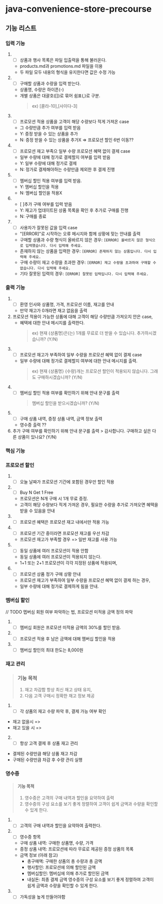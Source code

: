 # java-convenience-store-precourse


## 기능 리스트

### 입력 기능
1. - [ ] 상품과 행사 목록은 파일 입출력을 통해 불러온다.
   - products.md과 promotions.md 파일을 이용
   - 두 파일 모두 내용의 형식을 유지한다면 값은 수정 가능
2. - [ ] 구매할 상품과 수량을 입력 받는다. 
   - 상품명, 수량은 하이픈(-)
   - 개별 상품은 대괄호([])로 묶어 쉼표(,)로 구분.
     >ex) [콜라-10],[사이다-3]
3. - [ ] 프로모션 적용 상품을 고객이 해당 수량보다 적게 가져온 case
   - 그 수량만큼 추가 여부를 입력 받음
   - Y: 증정 받을 수 있는 상품을 추가
   - N: 증정 받을 수 있는 상품을 추가X => 프로모션 할인 6번 이동??
4. - [ ] 프로모션 재고 부족으 일부 수량 프로모션 혜택 없이 결제 case
   - 일부 수량에 대해 정가로 결제할지 여부를 입력 받음
   - Y: 일부 수량에 대해 정가로 결제
   - N: 정가로 결제해야하는 수량만큼 제외한 후 결제 진행
5. - [ ] 멤버십 할인 적용 여부를 입력 받음.
   - Y: 멤버십 할인을 적용
   - N: 멤버십 할인을 적용X
6. - [ ]추가 구매 여부를 입력 받음
   - Y: 재고가 업데이트된 상품 목록을 확인 후 추가로 구매를 진행
   - N: 구매를 종료
7. - [ ] 사용자가 잘못된 값을 입력 case
   - "[ERROR]"로 시작하는 오류 메시지와 함께 상황에 맞는 안내를 출력
   - 구매할 상품과 수량 형식이 올바르지 않은 경우: `[ERROR] 올바르지 않은 형식으로 입력했습니다. 다시 입력해 주세요.`
   - 존재하지 않는 상품을 입력한 경우: `[ERROR] 존재하지 않는 상품입니다. 다시 입력해 주세요.`
   - 구매 수량이 재고 수량을 초과한 경우: `[ERROR] 재고 수량을 초과하여 구매할 수 없습니다. 다시 입력해 주세요.`
   - 기타 잘못된 입력의 경우: `[ERROR] 잘못된 입력입니다. 다시 입력해 주세요.`

### 출력 기능
1. - [ ] 환영 인사와 상품명, 가격, 프로모션 이름, 재고를 안내
   - 만약 재고가 0개라면 재고 없음을 출력
2. 프로모션 적용이 가능한 상품에 대해 고객이 해당 수량만큼 가져오지 안은 case, 
   - 혜택에 대한 안내 메시지를 출력한다.
        > ex) 
        > 현재 {상품명}은(는) 1개를 무료로 더 받을 수 있습니다. 추가하시겠습니까? (Y/N)
3. - [ ] 프로모션 재고가 부족하여 일부 수량을 프로모션 혜택 없이 결제 case 
   - 일부 수량에 대해 정가로 결제할지 여부에 대한 안내 메시지를 출력.
       > ex)
       > 현재 {상품명} {수량}개는 프로모션 할인이 적용되지 않습니다. 그래도 구매하시겠습니까? (Y/N)
4. - [ ] 멤버십 할인 적용 여부를 확인하기 위해 안내 문구를 출력
        > 멤버십 할인을 받으시겠습니까? (Y/N)
5. - [ ] 구매 상품 내역, 증정 상품 내역, 금액 정보 출력 
   -  영수증 출력 ?? 
6. 추가 구매 여부를 확인하기 위해 안내 문구를 출력
        > 감사합니다. 구매하고 싶은 다른 상품이 있나요? (Y/N)




### 핵심 기능

### 프로모션 할인
1. - [ ] 오늘 날짜가 프로모션 기간에 포함된 경우만 할인 적용
2. - [ ] Buy N Get 1 Free 
   - 프로모션은 N개 구매 시 1개 무료 증정.
   - 고객이 해당 수량보다 적게 가져온 경우, 필요한 수량을 추가로 가져오면 혜택을 받을 수 있음을 안내
3. - [ ] 프로모션 혜택은 프로모션 재고 내에서만 적용 가능
4. - [ ] 프로모션 기간 중이라면 프로모션 재고를 우선 차감
   - 프로모션 재고가 부족할 경우 => 일반 재고를 사용 가능
5. - [ ] 동일 상품에 여러 프로모션이 적용 안함
   - 동일 상품에 여러 프로모션이 적용되지 않는다.
   - 1+1 또는 2+1 프로모션이 각각 지정된 상품에 적용되며,
6. - [ ] 프로모션 상품 정가 구매 상황 안내
   - 프로모션 재고가 부족하여 일부 수량을 프로모션 혜택 없이 결제 하는 경우, 
   - 일부 수량에 대해 정가로 결제하게 됨을 안내.

    
### 멤버십 할인 
// TODO 멥버심 회원 여부 파악하는 법, 프로모션 미적용 금액 정의 파악
1. - [ ] 멤버십 회원은 프로모션 미적용 금액의 30%를 할인 받음.
2. - [ ] 프로모션 적용 후 남은 금액에 대해 멤버십 할인을 적용
3. - [ ] 멤버십 할인의 최대 한도는 8,000원

### 재고 관리 
> ### 기능 목적
> 1. 재고 차감함 항상 최신 재고 상태 유지, 
> 2. 다음 고객 구매시 정확한 재고 정보 제공

1. - [ ] 각 상품의 재고 수량 파악 후,  결제 가능 여부 확인
  - 재고 없을시 =>   
  - 재고 있을 시 => 
2. - [ ] 항상 고객 결제 후 상품 재고 관리
  - 결제된 수량만큼 해당 상품 재고 차감
  - 구매된 수량만큼 차감 후 수량 관리 실행



### 영수증
> #### 기능 목적
> 1. 영수증은 고객의 구매 내역과 할인을 요약하여 출력
> 2. 영수증의 구성 요소를 보기 좋게 정렬하여 고객이 쉽게 금액과 수량을 확인할 수 있게 한다.

1. - [ ] 고객의 구매 내역과 할인을 요약하여 출력한다.
2. - [ ] 영수증 항목
   - 구매 상품 내역: 구매한 상품명, 수량, 가격
   - 증정 상품 내역: 프로모션에 따라 무료로 제공된 증정 상품의 목록
   - 금액 정보 (아래 참고)
     - 총구매액: 구매한 상품의 총 수량과 총 금액
     - 행사할인: 프로모션에 의해 할인된 금액
     - 멤버십할인: 멤버십에 의해 추가로 할인된 금액
     - 내실돈: 최종 결제 금액
     영수증의 구성 요소를 보기 좋게 정렬하여 고객이 쉽게 금액과 수량을 확인할 수 있게 한다.
3. - [ ] 가독성을 높게 만들어야함 